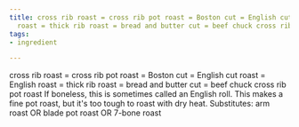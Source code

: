 ```yaml
---
title: cross rib roast = cross rib pot roast = Boston cut = English cut roast = English
  roast = thick rib roast = bread and butter cut = beef chuck cross rib pot roast
tags:
- ingredient

---
```

cross rib roast = cross rib pot roast = Boston cut = English cut roast = English roast = thick rib roast = bread and butter cut = beef chuck cross rib pot roast If boneless, this is sometimes called an English roll. This makes a fine pot roast, but it's too tough to roast with dry heat. Substitutes: arm roast OR blade pot roast OR 7-bone roast
